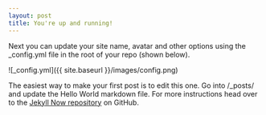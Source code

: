 ```yaml
---
layout: post
title: You're up and running!
---
```


Next you can update your site name, avatar and other options using the _config.yml file in the root of your repo (shown below).

![_config.yml]({{ site.baseurl }}/images/config.png)

The easiest way to make your first post is to edit this one. Go into /_posts/ and update the Hello World markdown file. For more instructions head over to the [Jekyll Now repository](https://github.com/barryclark/jekyll-now) on GitHub.
